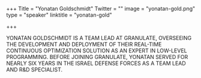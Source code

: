 +++
Title = "Yonatan Goldschmidt"
Twitter = ""
image = "yonatan-gold.png"
type = "speaker"
linktitle = "yonatan-gold"

+++

YONATAN GOLDSCHMIDT IS A TEAM LEAD AT GRANULATE, OVERSEEING THE DEVELOPMENT AND DEPLOYMENT OF THEIR REAL-TIME CONTINUOUS OPTIMIZATION SOLUTION AS AN EXPERT IN LOW-LEVEL PROGRAMMING. BEFORE JOINING GRANULATE, YONATAN SERVED FOR NEARLY SIX YEARS IN THE ISRAEL DEFENSE FORCES AS A TEAM LEAD AND R&D SPECIALIST.